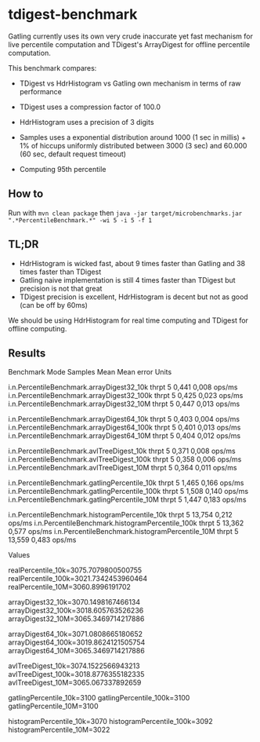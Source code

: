 tdigest-benchmark
=================

Gatling currently uses its own very crude inaccurate yet fast mechanism for live percentile computation and TDigest's ArrayDigest for offline percentile computation.

This benchmark compares:

* TDigest vs HdrHistogram vs Gatling own mechanism in terms of raw performance

* TDigest uses a compression factor of 100.0
* HdrHistogram uses a precision of 3 digits
* Samples uses a exponential distribution around 1000 (1 sec in millis) + 1% of hiccups uniformly distributed between 3000 (3 sec) and 60.000 (60 sec, default request timeout)
* Computing 95th percentile

How to
------

Run with `mvn clean package` then `java -jar target/microbenchmarks.jar ".*PercentileBenchmark.*" -wi 5 -i 5 -f 1`

TL;DR
-----

* HdrHistogram is wicked fast, about 9 times faster than Gatling and 38 times faster than TDigest
* Gatling naive implementation is still 4 times faster than TDigest but precision is not that great
* TDigest precision is excellent, HdrHistogram is decent but not as good (can be off by 60ms)

We should be using HdrHistogram for real time computing and TDigest for offline computing.

Results
-------

Benchmark                                            Mode   Samples         Mean   Mean error    Units

i.n.PercentileBenchmark.arrayDigest32_10k           thrpt         5        0,441        0,008   ops/ms
i.n.PercentileBenchmark.arrayDigest32_100k          thrpt         5        0,425        0,023   ops/ms
i.n.PercentileBenchmark.arrayDigest32_10M           thrpt         5        0,447        0,013   ops/ms

i.n.PercentileBenchmark.arrayDigest64_10k           thrpt         5        0,403        0,004   ops/ms
i.n.PercentileBenchmark.arrayDigest64_100k          thrpt         5        0,401        0,013   ops/ms
i.n.PercentileBenchmark.arrayDigest64_10M           thrpt         5        0,404        0,012   ops/ms

i.n.PercentileBenchmark.avlTreeDigest_10k           thrpt         5        0,371        0,008   ops/ms
i.n.PercentileBenchmark.avlTreeDigest_100k          thrpt         5        0,358        0,006   ops/ms
i.n.PercentileBenchmark.avlTreeDigest_10M           thrpt         5        0,364        0,011   ops/ms

i.n.PercentileBenchmark.gatlingPercentile_10k       thrpt         5        1,465        0,166   ops/ms
i.n.PercentileBenchmark.gatlingPercentile_100k      thrpt         5        1,508        0,140   ops/ms
i.n.PercentileBenchmark.gatlingPercentile_10M       thrpt         5        1,447        0,183   ops/ms

i.n.PercentileBenchmark.histogramPercentile_10k     thrpt         5       13,754        0,212   ops/ms
i.n.PercentileBenchmark.histogramPercentile_100k    thrpt         5       13,362        0,577   ops/ms
i.n.PercentileBenchmark.histogramPercentile_10M     thrpt         5       13,559        0,483   ops/ms

Values

realPercentile_10k=3075.7079800500755
realPercentile_100k=3021.7342453960464
realPercentile_10M=3060.8996191702

arrayDigest32_10k=3070.1498167466134
arrayDigest32_100k=3018.605763526236
arrayDigest32_10M=3065.3469714217886

arrayDigest64_10k=3071.0808665180652
arrayDigest64_100k=3019.8624121505754
arrayDigest64_10M=3065.3469714217886

avlTreeDigest_10k=3074.1522566943213
avlTreeDigest_100k=3018.8776355182335
avlTreeDigest_10M=3065.067337892659

gatlingPercentile_10k=3100
gatlingPercentile_100k=3100
gatlingPercentile_10M=3100

histogramPercentile_10k=3070
histogramPercentile_100k=3092
histogramPercentile_10M=3022
